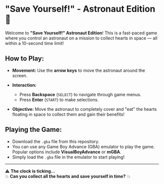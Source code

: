 # "Save Yourself!" - Astronaut Edition 🚀

Welcome to **"Save Yourself!" Astronaut Edition**! This is a fast-paced game where you control an astronaut on a mission to collect hearts in space — all within a 10-second time limit!

## How to Play:

- **Movement:** Use the **arrow keys** to move the astronaut around the screen.

- **Interaction:**
  - Press **Backspace** (`SELECT`) to navigate through game menus.
  - Press **Enter** (`START`) to make selections.

- **Objective:** Move the astronaut to completely cover and "eat" the hearts floating in space to collect them and gain their benefits!

## Playing the Game:

- Download the `.gba` file from this repository.
- You can use any Game Boy Advance (GBA) emulator to play the game. Popular options include **VisualBoyAdvance** or **mGBA**.
- Simply load the `.gba` file in the emulator to start playing!

---

⚠️ **The clock is ticking...**  
💥 **Can you collect all the hearts and save yourself in time?** 💥
